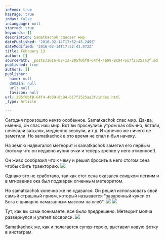 ```yaml
---
inFeed: true
hasPage: true
inNav: false
inLanguage: null
starred: true
keywords: []
description: Samatkachok спасает мир
datePublished: '2016-02-14T17:52:45.249Z'
dateModified: '2016-02-14T17:52:41.872Z'
title: February 13
author: []
sourcePath: _posts/2016-02-13-295f0bf8-64f4-4b99-8c94-617f2525aa3f.md
published: true
authors: []
publisher:
  name: null
  domain: null
  url: null
  favicon: null
url: 295f0bf8-64f4-4b99-8c94-617f2525aa3f/index.html
_type: Article

---
```

Сегодня произошло нечто особенное. Samatkachok спас мир. Да-да, именно, он спас наш мир. Вот вы проснулись утром как обычно, встали, почесали затылок, медленно зевнули, и т.д. И конечно же ничего не заметили. Но samatkachok в это время не спал и был начеку. 

На землю надвигался метеорит и samatkachok заметил его первым (потому что он недавно купил очки и теперь зрение у него отменное!). 

Он живо сообразил что к чему и решил бросить в него стогом сена чтобы сбить траекторию.
![](https://s3-us-west-2.amazonaws.com/the-grid-img/p/2f3e54d32fb8febcb180e477e220516d83818e09.jpg)

Однако это не сработало, так как стог сена оказался слишком легким и в мгновение ока был поджарен огненным метеоритом. 

Но samatkachok конечно же не сдавался. Он решил использовать свой самый страшный прием, который называется "заваренный кукси от Бога с шикарно намазанным маслом на хлеб". ![](https://the-grid-user-content.s3-us-west-2.amazonaws.com/2373bc3f-454d-4acb-9c81-c576e7b7f099.jpg)
![](https://the-grid-user-content.s3-us-west-2.amazonaws.com/28c0f9ec-fa26-4f0d-8274-844e0ae473a1.jpg)

Тут, как вы сами понимаете, все было предрешено. Метеорит молча развернулся и улетел восвояси. ![](https://s3-us-west-2.amazonaws.com/the-grid-img/p/a6060ab9da152c92057cece26e55fd23315e4f90.jpg)

Samatkachok же, как и полагается супер-герою, выставил новую фотку в инстаграм.